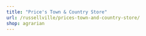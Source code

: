 ```yaml
---
title: "Price's Town & Country Store"
url: /russellville/prices-town-and-country-store/
shop: agrarian
---
```

